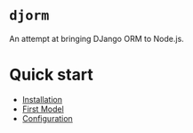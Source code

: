 # `djorm`

An attempt at bringing DJango ORM to Node.js.

# Quick start

* [Installation](./docs/installation.md)
* [First Model](./docs/create-first-model.md)
* [Configuration](./docs/configuration.md)
